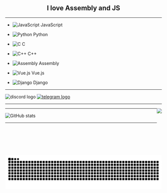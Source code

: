<h2 align="center">I love Assembly and JS</h2>

---
 - ![JavaScript](https://img.shields.io/badge/-JavaScript-F7DF1E?style=flat-square&logo=javascript&logoColor=black) JavaScript
 - ![Python](https://img.shields.io/badge/-Python-3776AB?style=flat-square&logo=python&logoColor=white) Python
 - ![C](https://img.shields.io/badge/-C-A8B400?style=flat-square&logo=c&logoColor=white) C
 - ![C++](https://img.shields.io/badge/-C++-00599C?style=flat-square&logo=c%2B%2B&logoColor=white) C++
 - ![Assembly](https://img.shields.io/badge/-Assembly-000000?style=flat-square&logo=assembly&logoColor=white) Assembly

 - ![Vue.js](https://img.shields.io/badge/-Vue.js-4FC08D?style=flat-square&logo=vue.js&logoColor=white) Vue.js
 - ![Django](https://img.shields.io/badge/-Django-092E20?style=flat-square&logo=django&logoColor=white) Django
---

<div align="left">
  <img src="https://img.shields.io/static/v1?message=Discord&logo=discord&label=tiltewww&color=7289DA&logoColor=white&labelColor=&style=for-the-badge" height="35" alt="discord logo"  />
  <a href="https://t.me/t1ltewww" target="_blank">
    <img src="https://img.shields.io/static/v1?message=Telegram&logo=telegram&label=&color=2CA5E0&logoColor=white&labelColor=&style=for-the-badge" height="35" alt="telegram logo"  />
  </a>
</div>

--- 

<img align="right" height="150" src="https://avatars.githubusercontent.com/u/143228874?v=4"  />

---

![GitHub stats](https://github-readme-stats.vercel.app/api?username=ваш_пользователь&show_icons=true&theme=radical)

---
<br clear="both">

<img src="https://raw.githubusercontent.com/tiltewww/tiltewww/output/snake.svg" alt="Snake animation" />
